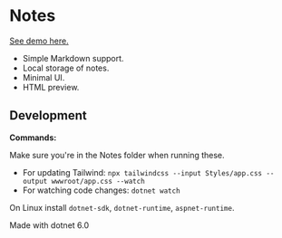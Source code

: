 # Notes

[See demo here.](https://hajduty.github.io/NotesWASM)

- Simple Markdown support.
- Local storage of notes.
- Minimal UI.
- HTML preview.

## Development

**Commands:**

Make sure you're in the Notes folder when running these.

- For updating Tailwind: `npx tailwindcss --input Styles/app.css --output wwwroot/app.css --watch`
- For watching code changes: `dotnet watch`

On Linux install `dotnet-sdk`, `dotnet-runtime`, `aspnet-runtime`.

Made with dotnet 6.0
